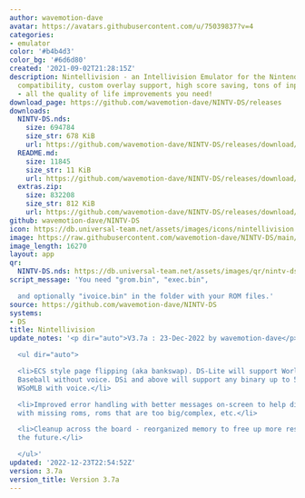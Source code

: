 ```yaml
---
author: wavemotion-dave
avatar: https://avatars.githubusercontent.com/u/75039837?v=4
categories:
- emulator
color: '#b4b4d3'
color_bg: '#6d6d80'
created: '2021-09-02T21:28:15Z'
description: Nintellivision - an Intellivision Emulator for the Nintendo DS/DSi. High
  compatibility, custom overlay support, high score saving, tons of input mapping
  - all the quality of life improvements you need!
download_page: https://github.com/wavemotion-dave/NINTV-DS/releases
downloads:
  NINTV-DS.nds:
    size: 694784
    size_str: 678 KiB
    url: https://github.com/wavemotion-dave/NINTV-DS/releases/download/3.7a/NINTV-DS.nds
  README.md:
    size: 11845
    size_str: 11 KiB
    url: https://github.com/wavemotion-dave/NINTV-DS/releases/download/3.7a/README.md
  extras.zip:
    size: 832208
    size_str: 812 KiB
    url: https://github.com/wavemotion-dave/NINTV-DS/releases/download/3.7a/extras.zip
github: wavemotion-dave/NINTV-DS
icon: https://db.universal-team.net/assets/images/icons/nintellivision.png
image: https://raw.githubusercontent.com/wavemotion-dave/NINTV-DS/main/arm9/gfx/bgTop.png
image_length: 16270
layout: app
qr:
  NINTV-DS.nds: https://db.universal-team.net/assets/images/qr/nintv-ds-nds.png
script_message: 'You need "grom.bin", "exec.bin",

  and optionally "ivoice.bin" in the folder with your ROM files.'
source: https://github.com/wavemotion-dave/NINTV-DS
systems:
- DS
title: Nintellivision
update_notes: '<p dir="auto">V3.7a : 23-Dec-2022 by wavemotion-dave</p>

  <ul dir="auto">

  <li>ECS style page flipping (aka bankswap). DS-Lite will support World Series of
  Baseball without voice. DSi and above will support any binary up to 512K including
  WSoMLB with voice.</li>

  <li>Improved error handling with better messages on-screen to help diagnose problems
  with missing roms, roms that are too big/complex, etc.</li>

  <li>Cleanup across the board - reorganized memory to free up more resources for
  the future.</li>

  </ul>'
updated: '2022-12-23T22:54:52Z'
version: 3.7a
version_title: Version 3.7a
---
```

